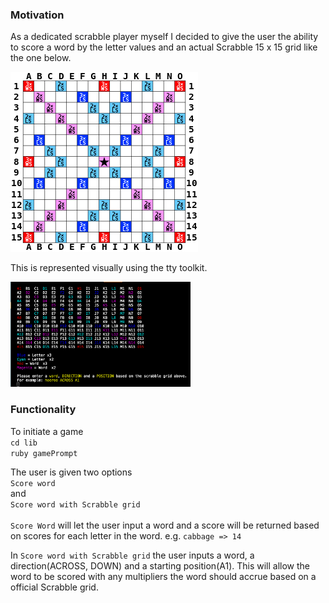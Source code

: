 ### Motivation
As a dedicated scrabble player myself I decided to give the user the ability to score a word by the letter values and an actual Scrabble 15 x 15 grid like the one below.

![alt text](https://github.com/Confidenceman02/Scrabble-challenge/blob/master/assets/images/scrabble_grid.png)

This is represented visually using the tty toolkit.

<img src="./assets/images/scrabble_grid_IG.png" alt="Drawing" width="288"/>

### Functionality
To initiate a game <br>
```cd lib``` <br>
```ruby gamePrompt``` <br>

The user is given two options <br>
```Score word``` <br> 
and <br>
```Score word with Scrabble grid``` <br>
<br>
```Score Word``` will let the user input a word and a score will be returned based on scores for each letter in the word.
e.g.
```cabbage => 14```

In ```Score word with Scrabble grid``` the user inputs a word, a direction(ACROSS, DOWN) and a starting position(A1).
This will allow the word to be scored with any multipliers the word should accrue based on a official Scrabble grid.
